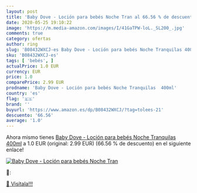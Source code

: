 ```yaml
---
layout: post
title: 'Baby Dove - Loción para bebés Noche Tran al 66.56 % de descuento'
date: 2020-05-25 19:10:22
image: 'https://m.media-amazon.com/images/I/41GaTPW-loL._SL200_.jpg'
comments: true
category: ofertas
author: ring
slug: 'B08432WXCJ-es Baby Dove - Loción para bebés Noche Tranquilas 400ml'
sku: 'B08432WXCJ-es'
tags: [ 'bebés', ]
actualPrice: 1.0 EUR
currency: EUR
price: 1.0
comparePrice: 2.99 EUR
prodname: 'Baby Dove - Loción para bebés Noche Tranquilas  400ml'
country: 'es'
flag: '🇪🇸'
brand: ''
buyurl: 'https://www.amazon.es/dp/B08432WXCJ/?tag=tolees-21'
descuento: '66.56'
average: '1.0'
---
```


Ahora mismo tienes [Baby Dove - Loción para bebés Noche Tranquilas  400ml](https://www.amazon.es/dp/B08432WXCJ/?tag=tolees-21) a 1.0 EUR (original: 2.99 EUR) (66.56 %  de descuento) en el siguiente enlace!

[![Baby Dove - Loción para bebés Noche Tran](https://m.media-amazon.com/images/I/41GaTPW-loL._SL200_.jpg)](https://www.amazon.es/dp/B08432WXCJ/?tag=tolees-21)

🔎:


[🛒 Visítala!!!](https://www.amazon.es/dp/B08432WXCJ/?tag=tolees-21)
